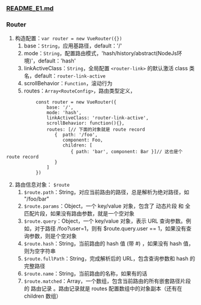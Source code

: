 ### [README_E1.md](https://github.com/luoleiself/summary/blob/master/vueJs/VueRouter/README_E1.md)
### Router
   1. 构造配置：`var router = new VueRouter({})`
      1. base：`String`，应用基路径，default：'/'
      2. mode：`String`，配置路由模式，'hash/history/abstract(NodeJs环境)'，default：'hash'
      3. linkActiveClass：`String`，全局配置 `<router-link>` 的默认激活 class 类名，default：`router-link-active`
      4. scrollBehavior：`Function`，滚动行为
      5. routes：`Array<RouteConfig>`，路由类型定义，
```      
           const router = new VueRouter({
               base: '/',
               mode: 'hash',
               linkActiveClass: 'router-link-active',
               scrollBehavior: function(){},
               routes: [// 下面的对象就是 route record
                  {  path: '/foo', 
                     component: Foo,
                     children: [
                        { path: 'bar', component: Bar }]// 这也是个 route record
                  }
               ]
           })
```
  2. 路由信息对象： `$route`
     1. `$route.path`：String，对应当前路由的路径，总是解析为绝对路径，如 "/foo/bar"
     2. `$route.params`：Object，一个 key/value 对象，包含了 动态片段 和 全匹配片段，如果没有路由参数，就是一个空对象
     3. `$route.query`：Object，一个 key/value 对象，表示 URL 查询参数。例如，对于路径 /foo?user=1，则有 $route.query.user == 1，如果没有查询参数，则是个空对象
     4. `$route.hash`：String，当前路由的 hash 值 (带 #) ，如果没有 hash 值，则为空字符串
     5. `$route.fullPath`：String，完成解析后的 URL，包含查询参数和 hash 的完整路径
     6. `$route.name`：String，当前路由的名称，如果有的话
     7. `$route.matched`：Array，一个数组，包含当前路由的所有嵌套路径片段的 路由记录 。路由记录就是 routes 配置数组中的对象副本（还有在 children 数组）

            


